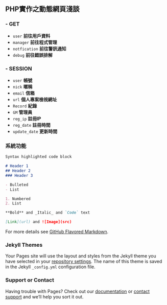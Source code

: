 ## PHP實作之動態網頁淺談

### - GET
 - ```user``` **前往用戶資料**
 -  ```manager``` **前往程式管理**
 - ```notfication``` **前往警訊通知**
 - ```debug``` **前往錯誤排解**
### - SESSION
 - ```user``` **帳號**
 - ```nick``` **暱稱**
 - ```email``` **信箱**
 - ```url``` **個人專案檢視網址**
 - ```Record``` **紀錄**
 - ```GM``` **管理員**
 - ```reg_ip``` **註冊IP**
 - ```reg_date``` **註冊時間**
 - ```update_date``` **更新時間**

### 系統功能



```markdown
Syntax highlighted code block

# Header 1
## Header 2
### Header 3

- Bulleted
- List

1. Numbered
2. List

**Bold** and _Italic_ and `Code` text

[Link](url) and ![Image](src)
```

For more details see [GitHub Flavored Markdown](https://guides.github.com/features/mastering-markdown/).

### Jekyll Themes

Your Pages site will use the layout and styles from the Jekyll theme you have selected in your [repository settings](https://github.com/creamgod45/PHP-short-dissertation/settings). The name of this theme is saved in the Jekyll `_config.yml` configuration file.

### Support or Contact

Having trouble with Pages? Check out our [documentation](https://help.github.com/categories/github-pages-basics/) or [contact support](https://github.com/contact) and we’ll help you sort it out.

